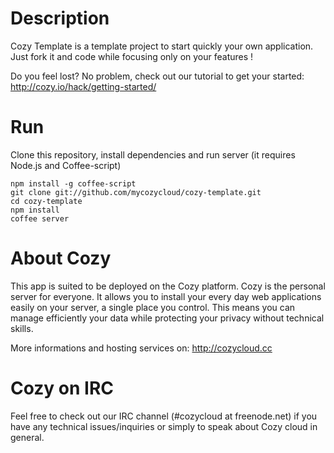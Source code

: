 # Description

Cozy Template is a template project to start quickly your own application. Just
fork it and code while focusing only on your features !

Do you feel lost? No problem, check out our tutorial to get your started: http://cozy.io/hack/getting-started/

# Run

Clone this repository, install dependencies and run server (it requires Node.js
and Coffee-script)

    npm install -g coffee-script
    git clone git://github.com/mycozycloud/cozy-template.git
    cd cozy-template
    npm install
    coffee server

# About Cozy

This app is suited to be deployed on the Cozy platform. Cozy is the personal
server for everyone. It allows you to install your every day web applications
easily on your server, a single place you control. This means you can manage
efficiently your data while protecting your privacy without technical skills.

More informations and hosting services on:
http://cozycloud.cc

# Cozy on IRC
Feel free to check out our IRC channel (#cozycloud at freenode.net) if you have any technical issues/inquiries or simply to speak about Cozy cloud in general.

